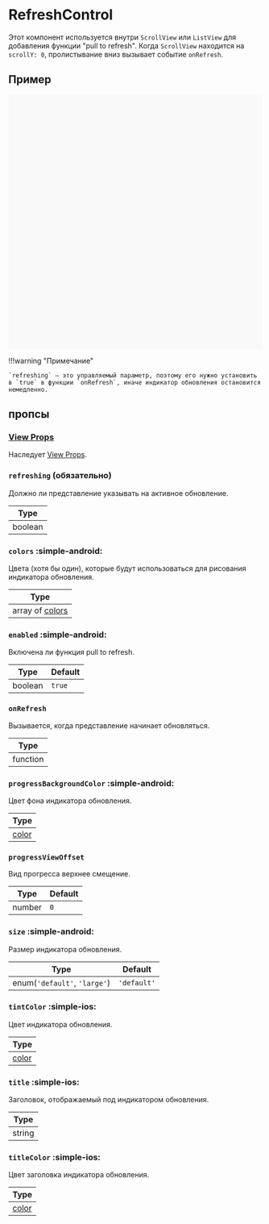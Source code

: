 # RefreshControl

Этот компонент используется внутри `ScrollView` или `ListView` для добавления функции "pull to refresh". Когда `ScrollView` находится на `scrollY: 0`, пролистывание вниз вызывает событие `onRefresh`.

## Пример

<div data-snack-id="@bndby/refreshcontrol" data-snack-platform="web" data-snack-preview="true" data-snack-theme="light" style="overflow:hidden;background:#F9F9F9;border:1px solid var(--color-border);border-radius:4px;height:505px;width:100%"></div>

!!!warning "Примечание"

    `refreshing` — это управляемый параметр, поэтому его нужно установить в `true` в функции `onRefresh`, иначе индикатор обновления остановится немедленно.

## пропсы

### [View Props](view.md#props)

Наследует [View Props](view.md#props).

### `refreshing` (обязательно)

Должно ли представление указывать на активное обновление.

| Type    |
| ------- |
| boolean |

### `colors` :simple-android:

Цвета (хотя бы один), которые будут использоваться для рисования индикатора обновления.

| Type                                   |
| -------------------------------------- |
| array of [colors](../guides/colors.md) |

### `enabled` :simple-android:

Включена ли функция pull to refresh.

| Type    | Default |
| ------- | ------- |
| boolean | `true`  |

### `onRefresh`

Вызывается, когда представление начинает обновляться.

| Type     |
| -------- |
| function |

### `progressBackgroundColor` :simple-android:

Цвет фона индикатора обновления.

| Type                         |
| ---------------------------- |
| [color](../guides/colors.md) |

### `progressViewOffset`

Вид прогресса верхнее смещение.

| Type   | Default |
| ------ | ------- |
| number | `0`     |

### `size` :simple-android:

Размер индикатора обновления.

| Type                         | Default     |
| ---------------------------- | ----------- |
| enum(`'default'`, `'large'`) | `'default'` |

### `tintColor` :simple-ios:

Цвет индикатора обновления.

| Type                         |
| ---------------------------- |
| [color](../guides/colors.md) |

### `title` :simple-ios:

Заголовок, отображаемый под индикатором обновления.

| Type   |
| ------ |
| string |

### `titleColor` :simple-ios:

Цвет заголовка индикатора обновления.

| Type                         |
| ---------------------------- |
| [color](../guides/colors.md) |
